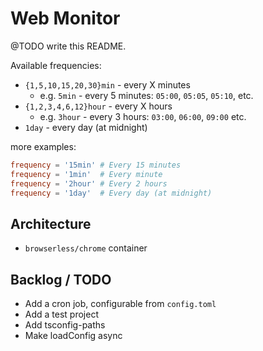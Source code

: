 # Web Monitor

@TODO write this README.

Available frequencies:
  * `{1,5,10,15,20,30}min` - every X minutes
    * e.g. `5min` - every 5 minutes: `05:00`, `05:05`, `05:10`, etc.
  * `{1,2,3,4,6,12}hour` - every X hours
    * e.g. `3hour` - every 3 hours: `03:00`, `06:00`, `09:00` etc.
  * `1day` - every day (at midnight)

more examples:
```toml
frequency = '15min' # Every 15 minutes
frequency = '1min'  # Every minute
frequency = '2hour' # Every 2 hours
frequency = '1day'  # Every day (at midnight)
```

## Architecture
  - `browserless/chrome` container

## Backlog / TODO
  - Add a cron job, configurable from `config.toml`
  - Add a test project
  - Add tsconfig-paths
  - Make loadConfig async
